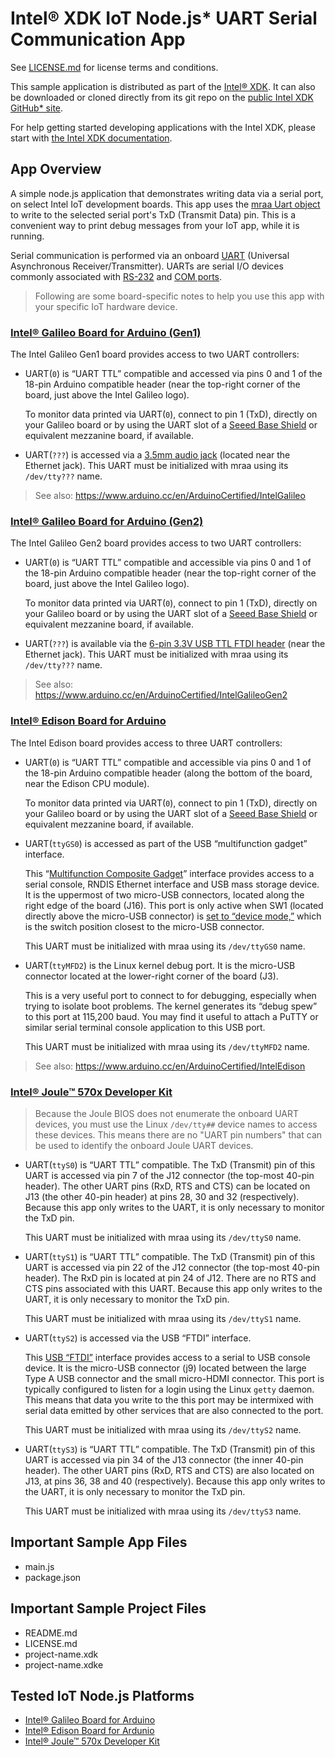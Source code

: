 Intel® XDK IoT Node.js\* UART Serial Communication App
======================================================
See [LICENSE.md](LICENSE.md) for license terms and conditions.

This sample application is distributed as part of the [Intel® XDK][1]. It can
also be downloaded or cloned directly from its git repo on the [public Intel XDK
GitHub\* site][2].

[1]: http://xdk.intel.com
[2]: https://github.com/gomobile

For help getting started developing applications with the Intel XDK, please
start with [the Intel XDK documentation][3].

[3]: https://software.intel.com/en-us/xdk/docs

App Overview
------------
A simple node.js application that demonstrates writing data via a serial port,
on select Intel IoT development boards. This app uses the [mraa Uart object][4]
to write to the selected serial port's TxD (Transmit Data) pin. This is a
convenient way to print debug messages from your IoT app, while it is running.

[4]:http://iotdk.intel.com/docs/master/mraa/classmraa_1_1_uart.html

Serial communication is performed via an onboard [UART][5] (Universal
Asynchronous Receiver/Transmitter). UARTs are serial I/O devices commonly
associated with [RS-232][6] and [COM ports][7].

[5]: https://en.wikipedia.org/wiki/Universal_asynchronous_receiver/transmitter
[6]: https://en.wikipedia.org/wiki/RS-232
[7]: https://en.wikipedia.org/wiki/COM_(hardware_interface)

> Following are some board-specific notes to help you use this app with your
> specific IoT hardware device.

### [Intel® Galileo Board for Arduino (Gen1)](http://intel.com/galileo)

The Intel Galileo Gen1 board provides access to two UART controllers:

* UART(`0`) is “UART TTL” compatible and accessed via pins 0 and 1 of the
  18-pin Arduino compatible header (near the top-right corner of the board,
  just above the Intel Galileo logo).

  To monitor data printed via UART(`0`), connect to pin 1 (TxD), directly on
  your Galileo board or by using the UART slot of a [Seeed Base Shield][8]
  or equivalent mezzanine board, if available.

[8]: https://www.seeedstudio.com/Base-Shield-V2-p-1378.html

* UART(`???`) is accessed via a [3.5mm audio jack][9] (located near the Ethernet
  jack). This UART must be initialized with mraa using its `/dev/tty???` name.

[9]: http://www.ftdichip.com/Products/Cables/USBTTLSerial.htm

> See also: <https://www.arduino.cc/en/ArduinoCertified/IntelGalileo>

### [Intel® Galileo Board for Arduino (Gen2)](http://intel.com/galileo)

The Intel Galileo Gen2 board provides access to two UART controllers:

* UART(`0`) is “UART TTL” compatible and accessible via pins 0 and 1 of the
  18-pin Arduino compatible header (near the top-right corner of the board,
  just above the Intel Galileo logo).

  To monitor data printed via UART(`0`), connect to pin 1 (TxD), directly on
  your Galileo board or by using the UART slot of a [Seeed Base Shield][10]
  or equivalent mezzanine board, if available.

[10]: https://www.seeedstudio.com/Base-Shield-V2-p-1378.html

* UART(`???`) is available via the [6-pin 3.3V USB TTL FTDI header][11] (near
  the Ethernet jack). This UART must be initialized with mraa using its
  `/dev/tty???` name.

[11]: http://www.ftdichip.com/Products/Cables/USBTTLSerial.htm

> See also: <https://www.arduino.cc/en/ArduinoCertified/IntelGalileoGen2>

### [Intel® Edison Board for Arduino](http://intel.com/edison)

The Intel Edison board provides access to three UART controllers:

* UART(`0`) is “UART TTL” compatible and accessible via pins 0 and 1 of the
  18-pin Arduino compatible header (along the bottom of the board, near the
  Edison CPU module).

  To monitor data printed via UART(`0`), connect to pin 1 (TxD), directly on
  your Galileo board or by using the UART slot of a [Seeed Base Shield][12]
  or equivalent mezzanine board, if available.

[12]: https://www.seeedstudio.com/Base-Shield-V2-p-1378.html

* UART(`ttyGS0`) is accessed as part of the USB “multifunction gadget” interface.

  This “[Multifunction Composite Gadget][13]” interface provides access to a
  serial console, RNDIS Ethernet interface and USB mass storage device. It is
  the uppermost of two micro-USB connectors, located along the right edge of
  the board (J16). This port is only active when SW1 (located directly above
  the micro-USB connector) is [set to “device mode,”][14] which is the switch
  position closest to the micro-USB connector.

  This UART must be initialized with mraa using its `/dev/ttyGS0` name.

[13]: https://www.kernel.org/doc/Documentation/usb/gadget_multi.txt
[14]: https://communities.intel.com/docs/DOC-23454

* UART(`ttyMFD2`) is the Linux kernel debug port. It is the micro-USB connector
  located at the lower-right corner of the board (J3).

  This is a very useful port to connect to for debugging, especially when
  trying to isolate boot problems. The kernel generates its “debug spew” to
  this port at 115,200 baud. You may find it useful to attach a PuTTY or
  similar serial terminal console application to this USB port.

  This UART must be initialized with mraa using its `/dev/ttyMFD2` name.

> See also: <https://www.arduino.cc/en/ArduinoCertified/IntelEdison>

### [Intel® Joule™ 570x Developer Kit](http://intel.com/joule)

> Because the Joule BIOS does not enumerate the onboard UART devices, you
> must use the Linux `/dev/tty##` device names to access these devices.
> This means there are no "UART pin numbers" that can be used to identify the
> onboard Joule UART devices.

* UART(`ttyS0`) is “UART TTL” compatible. The TxD (Transmit) pin of this UART
  is accessed via pin 7 of the J12 connector (the top-most 40-pin header). The
  other UART pins (RxD, RTS and CTS) can be located on J13 (the other 40-pin
  header) at pins 28, 30 and 32 (respectively). Because this app only writes to
  the UART, it is only necessary to monitor the TxD pin.

  This UART must be initialized with mraa using its `/dev/ttyS0` name.

* UART(`ttyS1`) is “UART TTL” compatible. The TxD (Transmit) pin of this UART
  is accessed via pin 22 of the J12 connector (the top-most 40-pin header). The
  RxD pin is located at pin 24 of J12. There are no RTS and CTS pins associated
  with this UART. Because this app only writes to the UART, it is only necessary
  to monitor the TxD pin.

  This UART must be initialized with mraa using its `/dev/ttyS1` name.

* UART(`ttyS2`) is accessed via the USB “FTDI” interface.

  This [USB “FTDI”][15] interface provides access to a serial to USB console
  device. It is the micro-USB connector (j9) located between the large Type A
  USB connector and the small micro-HDMI connector. This port is typically
  configured to listen for a login using the Linux `getty` daemon. This means
  that data you write to the this port may be intermixed with serial data
  emitted by other services that are also connected to the port.

  This UART must be initialized with mraa using its `/dev/ttyS2` name.

[15]: https://en.wikipedia.org/wiki/FTDI

* UART(`ttyS3`) is “UART TTL” compatible. The TxD (Transmit) pin of this UART
  is accessed via pin 34 of the J13 connector (the inner 40-pin header). The
  other UART pins (RxD, RTS and CTS) are also located on J13, at pins 36, 38
  and 40 (respectively). Because this app only writes to the UART, it is only
  necessary to monitor the TxD pin.

  This UART must be initialized with mraa using its `/dev/ttyS3` name.

Important Sample App Files
--------------------------
* main.js
* package.json

Important Sample Project Files
------------------------------
* README.md
* LICENSE.md
* project-name.xdk
* project-name.xdke

Tested IoT Node.js Platforms
----------------------------
* [Intel® Galileo Board for Arduino](http://intel.com/galileo)
* [Intel® Edison Board for Ardunio](http://intel.com/edison)
* [Intel® Joule™ 570x Developer Kit](http://intel.com/joule)
